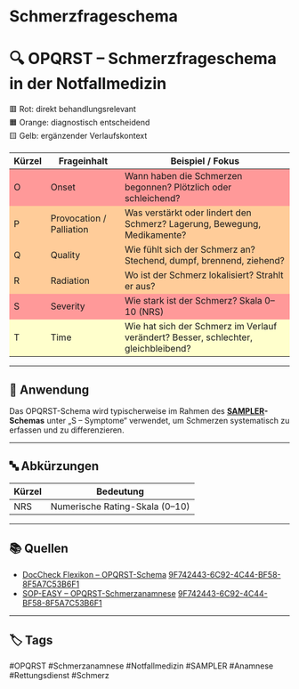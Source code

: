 # Schmerzfrageschema

# 🔍 OPQRST – Schmerzfrageschema in der Notfallmedizin

🟥 Rot: direkt behandlungsrelevant  
🟧 Orange: diagnostisch entscheidend  
🟨 Gelb: ergänzender Verlaufskontext

<table>
  <thead>
    <tr>
      <th>Kürzel</th>
      <th>Frageinhalt</th>
      <th>Beispiel / Fokus</th>
    </tr>
  </thead>
  <tbody>
    <tr style="background-color:#ff9999">
      <td>O</td>
      <td>Onset</td>
      <td>Wann haben die Schmerzen begonnen? Plötzlich oder schleichend?</td>
    </tr>
    <tr style="background-color:#ffcc99">
      <td>P</td>
      <td>Provocation / Palliation</td>
      <td>Was verstärkt oder lindert den Schmerz? Lagerung, Bewegung, Medikamente?</td>
    </tr>
    <tr style="background-color:#ffcc99">
      <td>Q</td>
      <td>Quality</td>
      <td>Wie fühlt sich der Schmerz an? Stechend, dumpf, brennend, ziehend?</td>
    </tr>
    <tr style="background-color:#ffcc99">
      <td>R</td>
      <td>Radiation</td>
      <td>Wo ist der Schmerz lokalisiert? Strahlt er aus?</td>
    </tr>
    <tr style="background-color:#ff9999">
      <td>S</td>
      <td>Severity</td>
      <td>Wie stark ist der Schmerz? Skala 0–10 (NRS)</td>
    </tr>
    <tr style="background-color:#ffffcc">
      <td>T</td>
      <td>Time</td>
      <td>Wie hat sich der Schmerz im Verlauf verändert? Besser, schlechter, gleichbleibend?</td>
    </tr>
  </tbody>
</table>

---

## 🧠 Anwendung

Das OPQRST-Schema wird typischerweise im Rahmen des **[SAMPLER](SAMPLER.md)-Schemas** unter „S – Symptome“ verwendet, um Schmerzen systematisch zu erfassen und zu differenzieren.

---

## 🔤 Abkürzungen

| Kürzel | Bedeutung                      |
| ------ | ------------------------------ |
| NRS    | Numerische Rating-Skala (0–10) |

---

## 📚 Quellen

- [DocCheck Flexikon – OPQRST-Schema](https://flexikon.doccheck.com/de/OPQRST-Schema) [9F742443-6C92-4C44-BF58-8F5A7C53B6F1](https://flexikon.doccheck.com/de/OPQRST-Schema?citationMarker=9F742443-6C92-4C44-BF58-8F5A7C53B6F1&citationId=8DFB6F9A-2943-4BB0-A652-C18EEE0B1D2A&citationTitle=DocCheck%20Fle...&citationFullTitle=DocCheck%20Flexikon&chatItemId=FkJ5HBg4ff2XXRzT33JYf)
- [SOP-EASY – OPQRST-Schmerzanamnese](https://app.sop-easy.de/algorithmen/opqrst-schema) [9F742443-6C92-4C44-BF58-8F5A7C53B6F1](https://app.sop-easy.de/algorithmen/opqrst-schema?citationMarker=9F742443-6C92-4C44-BF58-8F5A7C53B6F1&citationId=BC730B8A-5262-49AC-86ED-973D51A237EC&citationTitle=SOP-EASY&citationFullTitle=SOP-EASY&chatItemId=FkJ5HBg4ff2XXRzT33JYf)

---

## 🏷️ Tags

#OPQRST #Schmerzanamnese #Notfallmedizin #SAMPLER #Anamnese #Rettungsdienst #Schmerz
